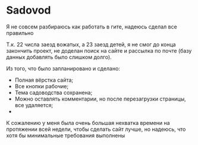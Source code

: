# Sadovod
Я не совсем разбираюсь как работать в гите, надеюсь сделал все правильно

Т.к. 22 числа заезд вожатых, а 23 заезд детей, я не смог до конца закончить проект, не доделан поиск на сайте и рассылка по почте (базу данных добавлять было слишком долго).

Из того, что было запланировано и сделано:
- Полная вёрстка сайта;
- Все кнопки рабочие;
- Тема садоводства сохранена;
- Можно оставлять комментарии, но после перезагрузки страницы, все удаляется;
- 
К сожалению у меня была очень большая нехватка времени на протяжении всей недели, чтобы сделать сайт лучше, но надеюсь, что хотя бы минимальные требования выполнены
